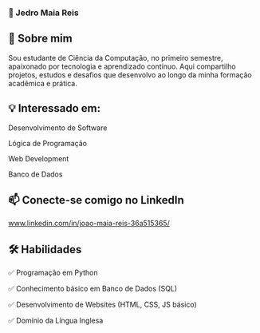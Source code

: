 ###  🚀 Jedro Maia Reis


## 👋 Sobre mim
Sou estudante de Ciência da Computação, no primeiro semestre, apaixonado por tecnologia e aprendizado contínuo. Aqui compartilho projetos, estudos e desafios que desenvolvo ao longo da minha formação acadêmica e prática.

## 💡 Interessado em:

Desenvolvimento de Software

Lógica de Programação

Web Development

Banco de Dados

## 📫 Conecte-se comigo no LinkedIn
www.linkedin.com/in/joao-maia-reis-36a515365/


## 🛠️ Habilidades
✅ Programação em Python

✅ Conhecimento básico em Banco de Dados (SQL)

✅ Desenvolvimento de Websites (HTML, CSS, JS básico)

✅ Domínio da Língua Inglesa


